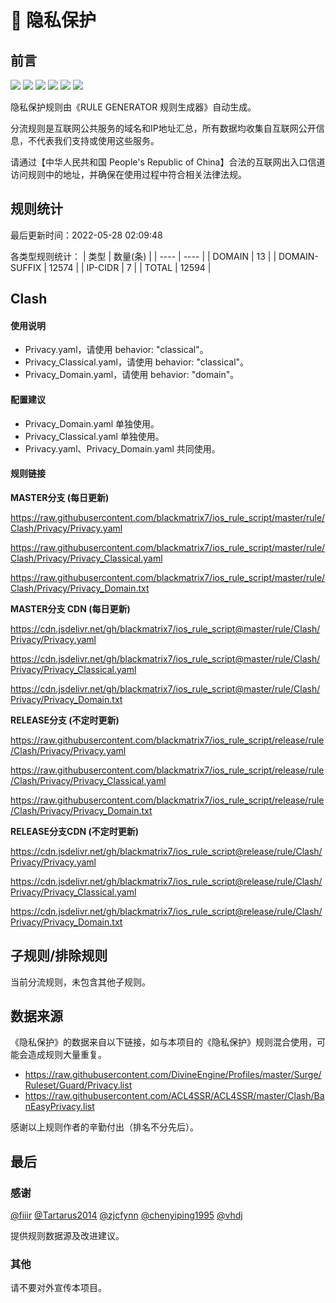 # 🧸 隐私保护

## 前言

![](https://shields.io/badge/-移除重复规则-ff69b4) ![](https://shields.io/badge/-移除无法解析的域名-important) ![](https://shields.io/badge/-DOMAIN与DOMAIN--SUFFIX合并-green) ![](https://shields.io/badge/-DOMAIN--SUFFIX间合并-critical) ![](https://shields.io/badge/-DOMAIN--SUFFIX与DOMAIN--KEYWORD合并-blue) ![](https://shields.io/badge/-IP--CIDR(6)合并-blueviolet) 

隐私保护规则由《RULE GENERATOR 规则生成器》自动生成。

分流规则是互联网公共服务的域名和IP地址汇总，所有数据均收集自互联网公开信息，不代表我们支持或使用这些服务。

请通过【中华人民共和国 People's Republic of China】合法的互联网出入口信道访问规则中的地址，并确保在使用过程中符合相关法律法规。

## 规则统计

最后更新时间：2022-05-28 02:09:48

各类型规则统计：
| 类型 | 数量(条)  | 
| ---- | ----  |
| DOMAIN | 13  | 
| DOMAIN-SUFFIX | 12574  | 
| IP-CIDR | 7  | 
| TOTAL | 12594  | 


## Clash 

#### 使用说明
- Privacy.yaml，请使用 behavior: "classical"。
- Privacy_Classical.yaml，请使用 behavior: "classical"。
- Privacy_Domain.yaml，请使用 behavior: "domain"。

#### 配置建议
- Privacy_Domain.yaml 单独使用。
- Privacy_Classical.yaml 单独使用。
- Privacy.yaml、Privacy_Domain.yaml 共同使用。

#### 规则链接
**MASTER分支 (每日更新)**

https://raw.githubusercontent.com/blackmatrix7/ios_rule_script/master/rule/Clash/Privacy/Privacy.yaml

https://raw.githubusercontent.com/blackmatrix7/ios_rule_script/master/rule/Clash/Privacy/Privacy_Classical.yaml

https://raw.githubusercontent.com/blackmatrix7/ios_rule_script/master/rule/Clash/Privacy/Privacy_Domain.txt

**MASTER分支 CDN (每日更新)**

https://cdn.jsdelivr.net/gh/blackmatrix7/ios_rule_script@master/rule/Clash/Privacy/Privacy.yaml

https://cdn.jsdelivr.net/gh/blackmatrix7/ios_rule_script@master/rule/Clash/Privacy/Privacy_Classical.yaml

https://cdn.jsdelivr.net/gh/blackmatrix7/ios_rule_script@master/rule/Clash/Privacy/Privacy_Domain.txt

**RELEASE分支 (不定时更新)**

https://raw.githubusercontent.com/blackmatrix7/ios_rule_script/release/rule/Clash/Privacy/Privacy.yaml

https://raw.githubusercontent.com/blackmatrix7/ios_rule_script/release/rule/Clash/Privacy/Privacy_Classical.yaml

https://raw.githubusercontent.com/blackmatrix7/ios_rule_script/release/rule/Clash/Privacy/Privacy_Domain.txt

**RELEASE分支CDN (不定时更新)**

https://cdn.jsdelivr.net/gh/blackmatrix7/ios_rule_script@release/rule/Clash/Privacy/Privacy.yaml

https://cdn.jsdelivr.net/gh/blackmatrix7/ios_rule_script@release/rule/Clash/Privacy/Privacy_Classical.yaml

https://cdn.jsdelivr.net/gh/blackmatrix7/ios_rule_script@release/rule/Clash/Privacy/Privacy_Domain.txt

## 子规则/排除规则


当前分流规则，未包含其他子规则。

## 数据来源

《隐私保护》的数据来自以下链接，如与本项目的《隐私保护》规则混合使用，可能会造成规则大量重复。

- https://raw.githubusercontent.com/DivineEngine/Profiles/master/Surge/Ruleset/Guard/Privacy.list
- https://raw.githubusercontent.com/ACL4SSR/ACL4SSR/master/Clash/BanEasyPrivacy.list


感谢以上规则作者的辛勤付出（排名不分先后）。

## 最后

### 感谢

[@fiiir](https://github.com/fiiir) [@Tartarus2014](https://github.com/Tartarus2014) [@zjcfynn](https://github.com/zjcfynn) [@chenyiping1995](https://github.com/chenyiping1995) [@vhdj](https://github.com/vhdj)

提供规则数据源及改进建议。

### 其他

请不要对外宣传本项目。